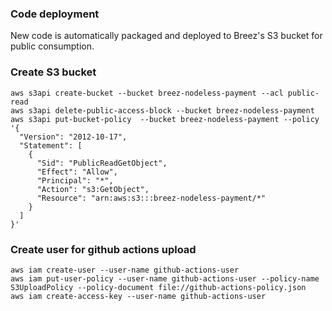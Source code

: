 ### Code deployment
New code is automatically packaged and deployed to Breez's S3 bucket for public consumption.


### Create S3 bucket 
```
aws s3api create-bucket --bucket breez-nodeless-payment --acl public-read
aws s3api delete-public-access-block --bucket breez-nodeless-payment
aws s3api put-bucket-policy  --bucket breez-nodeless-payment --policy '{
  "Version": "2012-10-17",
  "Statement": [
    {
      "Sid": "PublicReadGetObject",
      "Effect": "Allow",
      "Principal": "*",
      "Action": "s3:GetObject",
      "Resource": "arn:aws:s3:::breez-nodeless-payment/*"
    }
  ]
}'
```

### Create user for github actions upload
```
aws iam create-user --user-name github-actions-user
aws iam put-user-policy --user-name github-actions-user --policy-name S3UploadPolicy --policy-document file://github-actions-policy.json
aws iam create-access-key --user-name github-actions-user
```